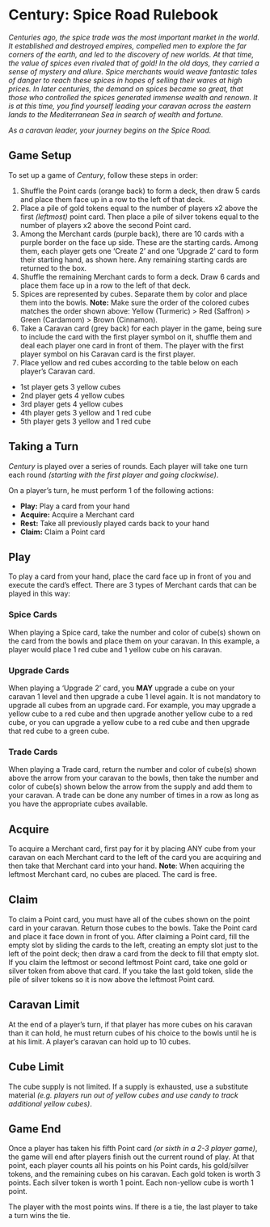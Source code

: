 # Century: Spice Road Rulebook

*Centuries ago, the spice trade was the most important market in the world. It established and destroyed empires, compelled men to explore the far corners of the earth, and led to the discovery of new worlds. At that time, the value of spices even rivaled that of gold! In the old days, they carried a sense of mystery and allure. Spice merchants would weave fantastic tales of danger to reach these spices in hopes of selling their wares at high prices. In later centuries, the demand on spices became so great, that those who controlled the spices generated immense wealth and renown. It is at this time, you find yourself leading your caravan across the eastern lands to the Mediterranean Sea in search of wealth and fortune.*

*As a caravan leader, your journey begins on the Spice Road.*

## Game Setup

To set up a game of *Century*, follow these steps in order:

1. Shuffle the Point cards (orange back) to form a deck, then draw 5 cards and place them face up in a row to the left of that deck.
2. Place a pile of gold tokens equal to the number of players x2 above the first *(leftmost)* point card. Then place a pile of silver tokens equal to the number of players x2 above the second Point card.
3. Among the Merchant cards (purple back), there are 10 cards with a purple border on the face up side. These are the starting cards. Among them, each player gets one ‘Create 2’ and one ‘Upgrade 2’ card to form their starting hand, as shown here. Any remaining starting cards are returned to the box.
4. Shuffle the remaining Merchant cards to form a deck. Draw 6 cards and place them face up in a row to the left of that deck.
5. Spices are represented by cubes. Separate them by color and place them into the bowls. **Note:** Make sure the order of the colored cubes matches the order shown above: Yellow (Turmeric) > Red (Saffron) > Green (Cardamom) > Brown (Cinnamon).
6. Take a Caravan card (grey back) for each player in the game, being sure to include the card with the first player symbol on it, shuffle them and deal each player one card in front of them. The player with the first player symbol on his Caravan card is the first player.
7. Place yellow and red cubes according to the table below
on each player’s Caravan card.

* 1st player gets 3 yellow cubes
* 2nd player gets 4 yellow cubes
* 3rd player gets 4 yellow cubes
* 4th player gets 3 yellow and 1 red cube
* 5th player gets 3 yellow and 1 red cube

## Taking a Turn

*Century* is played over a series of rounds. Each player will take one turn each round *(starting with the first player and going clockwise)*.

On a player’s turn, he must perform 1 of the following actions:

* **Play:** Play a card from your hand
* **Acquire:** Acquire a Merchant card
* **Rest:** Take all previously played cards back to your hand
* **Claim:** Claim a Point card

## Play

To play a card from your hand, place the card face up in front of you and execute the card’s effect. There are 3 types of Merchant cards that can be played in this way:

### Spice Cards

When playing a Spice card, take the number and color of cube(s) shown on the card from the bowls and place them on your caravan. In this example, a player would place 1 red cube and 1 yellow cube on his caravan.

### Upgrade Cards

When playing a ‘Upgrade 2’ card, you **MAY** upgrade a cube on your caravan 1 level and then upgrade a cube 1 level again. It is not mandatory to upgrade all cubes from an upgrade card. For example, you may upgrade a yellow cube to a red cube and then upgrade another yellow cube to a red cube, or you can upgrade a yellow cube to a red cube and then upgrade that red cube to a green cube.

### Trade Cards

When playing a Trade card, return the number and color of cube(s) shown above the arrow from your caravan to the bowls, then take the number and color of cube(s) shown below the arrow from the supply and add them to your caravan. A trade can be done any number of times in a row as long as you have the appropriate cubes available.

## Acquire

To acquire a Merchant card, first pay for it by placing ANY cube from your caravan on each Merchant card to the left of the card you are acquiring and then take that Merchant card into your hand. **Note**: When acquiring the leftmost Merchant card, no cubes are placed. The card is free.

## Claim

To claim a Point card, you must have all of the cubes shown on the point card in your caravan. Return those cubes to the bowls. Take the Point card and place it face down in front of you. After claiming a Point card, fill the empty slot by sliding the cards to the left, creating an empty slot just to the left of the point deck; then draw a card from the deck to fill that empty slot. If you claim the leftmost or second leftmost Point card, take one gold or silver token from above that card. If you take the last gold token, slide the pile of silver tokens so it is now above the leftmost Point card.

## Caravan Limit

At the end of a player’s turn, if that player has more cubes on his caravan than it can hold, he must return cubes of his choice to the bowls until he is at his limit. A player’s caravan can hold up to 10 cubes.

## Cube Limit

The cube supply is not limited. If a supply is exhausted, use a substitute material *(e.g. players run out of yellow cubes and use candy to track additional yellow cubes)*.

## Game End

Once a player has taken his fifth Point card *(or sixth in a 2-3 player game)*, the game will end after players finish out the current round of play. At that point, each player counts all his points on his Point cards, his gold/silver tokens, and the remaining cubes on his caravan. Each gold token is worth 3 points. Each silver token is worth 1 point. Each non-yellow cube is worth 1 point.

The player with the most points wins. If there is a tie, the last player to take a turn wins the tie.
